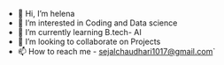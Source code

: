 - 👋 Hi, I’m helena
- 👀 I’m interested in Coding and Data science
- 🌱 I’m currently learning B.tech- AI 
- 💞️ I’m looking to collaborate on Projects
- 📫 How to reach me - sejalchaudhari1017@gmail.com`

<!---
Blackberry1017/Blackberry1017 is a ✨ special ✨ repository because its `README.md` (this file) appears on your GitHub profile.
You can click the Preview link to take a look at your changes.
--->
